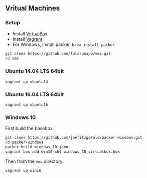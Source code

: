 ## Vritual Machines

### Setup

* Install [VirtualBox](https://www.virtualbox.org/wiki/Downloads)
* Install [Vagrant](https://www.vagrantup.com/downloads.html)
* For Windows, install packer. `brew install packer`


```sh
git clone https://github.com/fulcrumapp/vms.git
cd vms
```

### Ubuntu 14.04 LTS 64bit

```
vagrant up ubuntu14
```

### Ubuntu 16.04 LTS 64bit

```
vagrant up ubuntu16
```

### Windows 10

First build the basebox:

```sh
git clone https://github.com/joefitzgerald/packer-windows.git
cd packer-windows
packer build windows_10.json
vagrant box add win10-x64 windows_10_virtualbox.box
```

Then from the `vms` directory:

```
vagrant up win10
```

